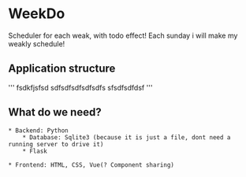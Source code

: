 # WeekDo
Scheduler for each weak, with todo effect! Each sunday i will make my weakly schedule! 

## Application structure
   '''
      fsdkfjsfsd sdfsdfsdfsdfsdfs sfsdfsdfdsf
   '''
## What do we need?
    * Backend: Python
        * Database: Sqlite3 (because it is just a file, dont need a running server to drive it)
        * Flask

    * Frontend: HTML, CSS, Vue(? Component sharing)

